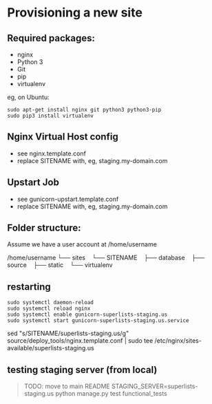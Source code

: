 Provisioning a new site
=======================

## Required packages:

* nginx
* Python 3
* Git
* pip
* virtualenv

eg, on Ubuntu:

    sudo apt-get install nginx git python3 python3-pip
    sudo pip3 install virtualenv

## Nginx Virtual Host config

* see nginx.template.conf
* replace SITENAME with, eg, staging.my-domain.com

## Upstart Job

* see gunicorn-upstart.template.conf
* replace SITENAME with, eg, staging.my-domain.com

## Folder structure:
Assume we have a user account at /home/username

/home/username
└── sites
    └── SITENAME
         ├── database
         ├── source
         ├── static
         └── virtualenv


## restarting

    sudo systemctl daemon-reload
    sudo systemctl reload nginx
    sudo systemctl enable gunicorn-superlists-staging.us
    sudo systemctl start gunicorn-superlists-staging.us.service

sed "s/SITENAME/superlists-staging.us/g" source/deploy_tools/nginx.template.conf | sudo tee /etc/nginx/sites-available/superlists-staging.us

## testing staging server (from local)
> TODO: move to main README
STAGING_SERVER=superlists-staging.us python manage.py test functional_tests
